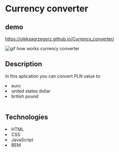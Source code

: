 # Currency converter

## demo

https://oleksagrzegorz.github.io/Currency_converter/

![gif how works currency converter](images/currency-converter.gif)

## Description

In this aplication you can convert PLN value to:
<li>euro</li>
<li>united states dollar</li>
<li>british pound</li>
<br>

## Technologies

<li>HTML</li>
<li>CSS</li>
<li>JavaScript</li>
<li>BEM</li>
